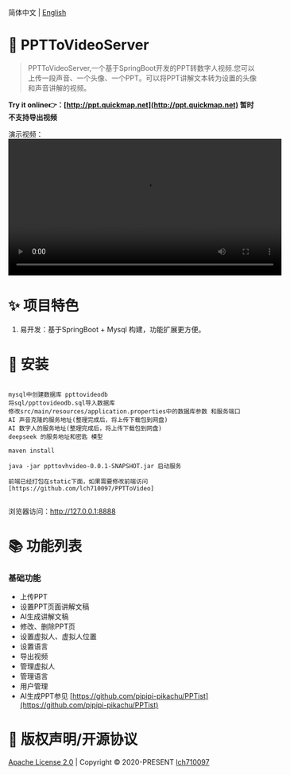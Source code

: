 

简体中文 | [English](README.md)


# 🎨 PPTToVideoServer
> PPTToVideoServer,一个基于SpringBoot开发的PPT转数字人视频.您可以上传一段声音、一个头像、一个PPT。可以将PPT讲解文本转为设置的头像和声音讲解的视频。

<b>Try it online👉：[http://ppt.quickmap.net](http://ppt.quickmap.net) 暂时不支持导出视频</b>

演示视频：<video src="public/jiangjie.mp4" width="550"> </video>

# ✨ 项目特色
1. 易开发：基于SpringBoot + Mysql 构建，功能扩展更方便。

# 🚀 安装
```

mysql中创建数据库 ppttovideodb
将sql/ppttovideodb.sql导入数据库
修改src/main/resources/application.properties中的数据库参数 和服务端口
AI 声音克隆的服务地址(整理完成后，将上传下载包到网盘)
AI 数字人的服务地址(整理完成后，将上传下载包到网盘)
deepseek 的服务地址和密匙 模型

maven install

java -jar ppttovhvideo-0.0.1-SNAPSHOT.jar 启动服务

前端已经打包在static下面，如果需要修改前端访问[https://github.com/lch710097/PPTToVideo]
 
```
浏览器访问：http://127.0.0.1:8888
 
# 📚 功能列表
### 基础功能
- 上传PPT
- 设置PPT页面讲解文稿
- AI生成讲解文稿
- 修改、删除PPT页
- 设置虚拟人、虚拟人位置
- 设置语言
- 导出视频
- 管理虚拟人
- 管理语言
- 用户管理
- AI生成PPT参见 [https://github.com/pipipi-pikachu/PPTist](https://github.com/pipipi-pikachu/PPTist)
 

 

# 📄 版权声明/开源协议
[Apache License 2.0](https://github.com/lch710097/PPTToVideoServer/blob/master/LICENSE) | Copyright © 2020-PRESENT [lch710097](https://github.com/lch710097)
 